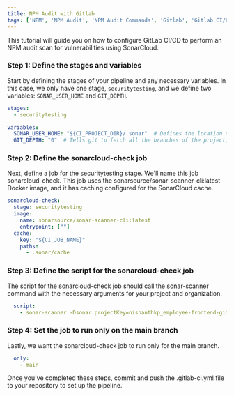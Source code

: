 ```yaml
---
title: NPM Audit with Gitlab
tags: ['NPM', 'NPM Audit', 'NPM Audit Commands', 'Gitlab', 'Gitlab CI/CD', 'Gitlab CI/CD Pipeline']
---
```


This tutorial will guide you on how to configure GitLab CI/CD to perform an NPM audit scan for vulnerabilities using SonarCloud.

### Step 1: Define the stages and variables

Start by defining the stages of your pipeline and any necessary variables. In this case, we only have one stage, `securitytesting`, and we define two variables: `SONAR_USER_HOME` and `GIT_DEPTH`.

```yaml
stages:
  - securitytesting

variables:
  SONAR_USER_HOME: "${CI_PROJECT_DIR}/.sonar"  # Defines the location of the analysis task cache
  GIT_DEPTH: "0"  # Tells git to fetch all the branches of the project, required by the analysis task
```

### Step 2: Define the sonarcloud-check job

Next, define a job for the securitytesting stage. We'll name this job sonarcloud-check. This job uses the sonarsource/sonar-scanner-cli:latest Docker image, and it has caching configured for the SonarCloud cache.

```yml
sonarcloud-check:
  stage: securitytesting
  image:
    name: sonarsource/sonar-scanner-cli:latest
    entrypoint: [""]
  cache:
    key: "${CI_JOB_NAME}"
    paths:
      - .sonar/cache
```

### Step 3: Define the script for the sonarcloud-check job
The script for the sonarcloud-check job should call the sonar-scanner command with the necessary arguments for your project and organization.

```yml
  script:
    - sonar-scanner -Dsonar.projectKey=nishanthkp_employee-frontend-gitlab-demo-track3 -Dsonar.organization=nishanthkp
```

### Step 4: Set the job to run only on the main branch

Lastly, we want the sonarcloud-check job to run only for the main branch.

```yml
  only:
    - main
```

Once you've completed these steps, commit and push the .gitlab-ci.yml file to your repository to set up the pipeline.
